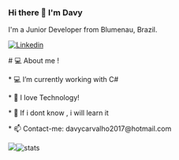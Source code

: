 ### Hi there 👋 I'm Davy

I'm a Junior Developer from Blumenau, Brazil.

<a href="https://www.linkedin.com/in/davy-carvalho-18bb381b8/">

<img alt="Linkedin" src="https://img.shields.io/badge/linkedin-0077B5?logo=linkedin&logoColor=white&style=for-the-badge"/>

</a>

<p># 💻 About me !</p>

<p>* 💻 I’m currently working with C#</p>

<p>* 💬 I love Technology!</p>

<p>* 🚀 If i dont know , i will learn it</p>

<p>* 📫 Contact-me: davycarvalho2017@hotmail.com</p>  

<img src="https://github-readme-stats.vercel.app/api?username=DavyCarvalho" />![stats](https://github-readme-stats.vercel.app/api/wakatime?username=@DavyCarvalho)
